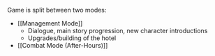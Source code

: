 Game is split between two modes:
- [[Management Mode]]
	- Dialogue, main story progression, new character introductions
	- Upgrades/building of the hotel
- [[Combat Mode (After-Hours)]]





